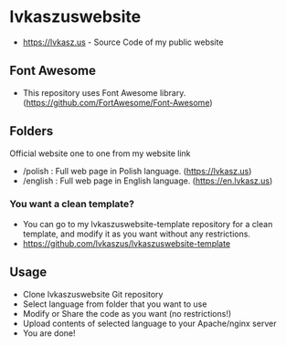 # lvkaszuswebsite
- https://lvkasz.us - Source Code of my public website

## Font Awesome
- This repository uses Font Awesome library. (https://github.com/FortAwesome/Font-Awesome)

## Folders

Official website one to one from my website link
- /polish : Full web page in Polish language. (https://lvkasz.us)
- /english : Full web page in English language. (https://en.lvkasz.us)

### You want a clean template?
- You can go to my lvkaszuswebsite-template repository for a clean template, and modify it as you want without any restrictions.
- https://github.com/lvkaszus/lvkaszuswebsite-template

## Usage
- Clone lvkaszuswebsite Git repository
- Select language from folder that you want to use
- Modify or Share the code as you want (no restrictions!)
- Upload contents of selected language to your Apache/nginx server
- You are done!
